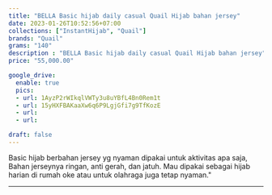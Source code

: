 ```yaml
---
title: "BELLA Basic hijab daily casual Quail Hijab bahan jersey"
date: 2023-01-26T10:52:56+07:00
collections: ["InstantHijab", "Quail"]
brands: "Quail"
grams: "140"
description : "BELLA Basic hijab daily casual Quail Hijab bahan jersey"
price: "55,000.00"

google_drive:
  enable: true
  pics:
  - url: 1AyzP2rWIkqlVWTy3u8uYBfL4Bn0Rem1t
  - url: 15yHXFBAKaaXw6q6P9LgjGfi7g9TfKozE
  - url: 
  - url: 

draft: false
---
```


Basic hijab berbahan jersey yg nyaman dipakai untuk aktivitas apa saja, Bahan jerseynya ringan, anti gerah, dan jatuh. Mau dipakai sebagai hijab harian di rumah oke atau untuk olahraga juga tetap nyaman."

---------    
 
